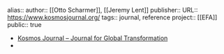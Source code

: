 alias::
author:: [[Otto Scharmer]], [[Jeremy Lent]] 
publisher:: 
URL:: https://www.kosmosjournal.org/
tags:: journal, reference
project:: [[EFA]] 
public:: true

- [Kosmos Journal – Journal for Global Transformation](https://www.kosmosjournal.org/)
-